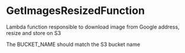 # GetImagesResizedFunction

Lambda function responsible to download image from Google address, resize and store on S3

The BUCKET_NAME should match the S3 bucket name